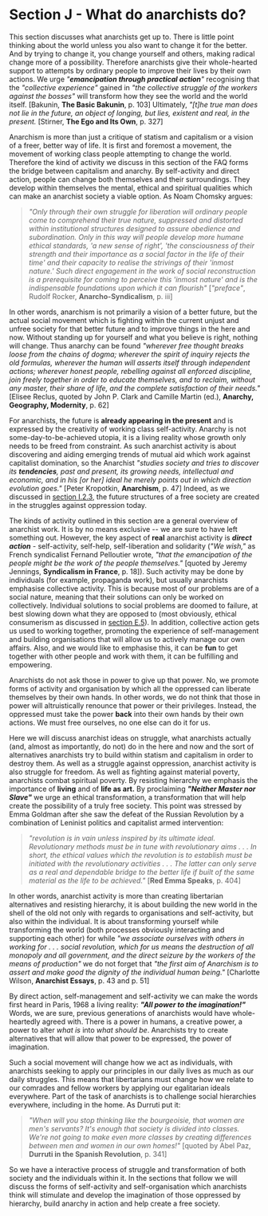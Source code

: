 # Section J - What do anarchists do?

This section discusses what anarchists get up to. There is little point
thinking about the world unless you also want to change it for the better. And
by trying to change it, you change yourself and others, making radical change
more of a possibility. Therefore anarchists give their whole-hearted support
to attempts by ordinary people to improve their lives by their own actions. We
urge _"**emancipation through practical action**"_ recognising that the
_"collective experience"_ gained in _"the collective struggle of the workers
against the bosses"_ will transform how they see the world and the world
itself. [Bakunin, **The Basic Bakunin**, p. 103] Ultimately, _"[t]he true man
does not lie in the future, an object of longing, but lies, existent and real,
in the present._ [Stirner, **The Ego and Its Own**, p. 327]

Anarchism is more than just a critique of statism and capitalism or a vision
of a freer, better way of life. It is first and foremost a movement, the
movement of working class people attempting to change the world. Therefore the
kind of activity we discuss in this section of the FAQ forms the bridge
between capitalism and anarchy. By self-activity and direct action, people can
change both themselves and their surroundings. They develop within themselves
the mental, ethical and spiritual qualities which can make an anarchist
society a viable option. As Noam Chomsky argues:

> _"Only through their own struggle for liberation will ordinary people come
to comprehend their true nature, suppressed and distorted within institutional
structures designed to assure obedience and subordination. Only in this way
will people develop more humane ethical standards, 'a new sense of right',
'the consciousness of their strength and their importance as a social factor
in the life of their time' and their capacity to realise the strivings of
their 'inmost nature.' Such direct engagement in the work of social
reconstruction is a prerequisite for coming to perceive this 'inmost nature'
and is the indispensable foundations upon which it can flourish"_
[_"preface"_, Rudolf Rocker, **Anarcho-Syndicalism**, p. iii]

In other words, anarchism is not primarily a vision of a better future, but
the actual social movement which is fighting within the current unjust and
unfree society for that better future and to improve things in the here and
now. Without standing up for yourself and what you believe is right, nothing
will change. Thus anarchy can be found _"wherever free thought breaks loose
from the chains of dogma; wherever the spirit of inquiry rejects the old
formulas, wherever the human will asserts itself through independent actions;
wherever honest people, rebelling against all enforced discipline, join freely
together in order to educate themselves, and to reclaim, without any master,
their share of life, and the complete satisfaction of their needs."_ [Elisee
Reclus, quoted by John P. Clark and Camille Martin (ed.), **Anarchy,
Geography, Modernity**, p. 62]

For anarchists, the future is **already appearing in the present** and is
expressed by the creativity of working class self-activity. Anarchy is not
some-day-to-be-achieved utopia, it is a living reality whose growth only needs
to be freed from constraint. As such anarchist activity is about discovering
and aiding emerging trends of mutual aid which work against capitalist
domination, so the Anarchist _"studies society and tries to discover its
**tendencies**, past and present, its growing needs, intellectual and
economic, and in his [or her] ideal he merely points out in which direction
evolution goes."_ [Peter Kropotkin, **Anarchism**, p. 47] Indeed, as we
discussed in [section I.2.3](secI2.html#seci23), the future structures of a
free society are created in the struggles against oppression today.

The kinds of activity outlined in this section are a general overview of
anarchist work. It is by no means exclusive -- we are sure to have left
something out. However, the key aspect of **real** anarchist activity is
**_direct action_** \- self-activity, self-help, self-liberation and
solidarity (_"We wish,"_ as French syndicalist Fernand Pelloutier wrote,
_"that the emancipation of the people might be the work of the people
themselves."_ [quoted by Jeremy Jennings, **Syndicalism in France**, p. 18]).
Such activity may be done by individuals (for example, propaganda work), but
usually anarchists emphasise collective activity. This is because most of our
problems are of a social nature, meaning that their solutions can only be
worked on collectively. Individual solutions to social problems are doomed to
failure, at best slowing down what they are opposed to (most obviously,
ethical consumerism as discussed in [section E.5](secE5.html)). In addition,
collective action gets us used to working together, promoting the experience
of self-management and building organisations that will allow us to actively
manage our own affairs. Also, and we would like to emphasise this, it can be
**fun** to get together with other people and work with them, it can be
fulfilling and empowering.

Anarchists do not ask those in power to give up that power. No, we promote
forms of activity and organisation by which all the oppressed can liberate
themselves by their own hands. In other words, we do not think that those in
power will altruistically renounce that power or their privileges. Instead,
the oppressed must take the power **back** into their own hands by their own
actions. We must free ourselves, no one else can do it for us.

Here we will discuss anarchist ideas on struggle, what anarchists actually
(and, almost as importantly, do not) do in the here and now and the sort of
alternatives anarchists try to build within statism and capitalism in order to
destroy them. As well as a struggle against oppression, anarchist activity is
also struggle for freedom. As well as fighting against material poverty,
anarchists combat spiritual poverty. By resisting hierarchy we emphasis the
importance of **living** and of **life as art.** By proclaiming **_"Neither
Master nor Slave"_** we urge an ethical transformation, a transformation that
will help create the possibility of a truly free society. This point was
stressed by Emma Goldman after she saw the defeat of the Russian Revolution by
a combination of Leninist politics and capitalist armed intervention:

> _"revolution is in vain unless inspired by its ultimate ideal. Revolutionary
methods must be in tune with revolutionary aims . . . In short, the ethical
values which the revolution is to establish must be initiated with the
revolutionary activities . . . The latter can only serve as a real and
dependable bridge to the better life if built of the same material as the life
to be achieved."_ [**Red Emma Speaks**, p. 404]

In other words, anarchist activity is more than creating libertarian
alternatives and resisting hierarchy, it is about building the new world in
the shell of the old not only with regards to organisations and self-activity,
but also within the individual. It is about transforming yourself while
transforming the world (both processes obviously interacting and supporting
each other) for while _"we associate ourselves with others in working for . .
. social revolution, which for us means the destruction of all monopoly and
all government, and the direct seizure by the workers of the means of
production"_ we do not forget that _"the first aim of Anarchism is to assert
and make good the dignity of the individual human being."_ [Charlotte Wilson,
**Anarchist Essays**, p. 43 and p. 51]

By direct action, self-management and self-activity we can make the words
first heard in Paris, 1968 a living reality: **_"All power to the
imagination!"_** Words, we are sure, previous generations of anarchists would
have whole-heartedly agreed with. There is a power in humans, a creative
power, a power to alter _what is_ into _what should be_. Anarchists try to
create alternatives that will allow that power to be expressed, the power of
imagination.

Such a social movement will change how we act as individuals, with anarchists
seeking to apply our principles in our daily lives as much as our daily
struggles. This means that libertarians must change how we relate to our
comrades and fellow workers by applying our egalitarian ideals everywhere.
Part of the task of anarchists is to challenge social hierarchies everywhere,
including in the home. As Durruti put it:

> _"When will you stop thinking like the bourgeoisie, that women are men's
servants? It's enough that society is divided into classes. We're not going to
make even more classes by creating differences between men and women in our
own homes!"_ [quoted by Abel Paz, **Durruti in the Spanish Revolution**, p.
341]

So we have a interactive process of struggle and transformation of both
society and the individuals within it. In the sections that follow we will
discuss the forms of self-activity and self-organisation which anarchists
think will stimulate and develop the imagination of those oppressed by
hierarchy, build anarchy in action and help create a free society.

